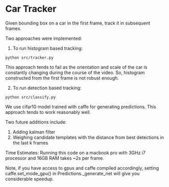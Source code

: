 # Car Tracker
Given bounding box on a car in the first frame, track it in subsequent frames.

Two approaches were implemented:

1. To run histogram based tracking:
```
python src/tracker.py
```
This approach tends to fail as the orientation and scale of the car is constantly changing during the course of the video.
So, histogram constructed from the first frame is not robust enough.

2. To run detection based tracking:
```
python src/classify.py
```
We use cifar10 model trained with caffe for generating predictions. This approach tends to work reasonably well. 

Two future additions include:

1. Adding kalman filter
2. Weighing candidate templates with the distance from best detections in the last k frames

Time Estimates: Running this code on a macbook pro with 3GHz i7 processor and 16GB RAM takes ~2s per frame.

Note, if you have access to gpus and caffe compiled accordingly, setting caffe.set_mode_gpu() in Predictions._generate_net will give you considerable speedup.

